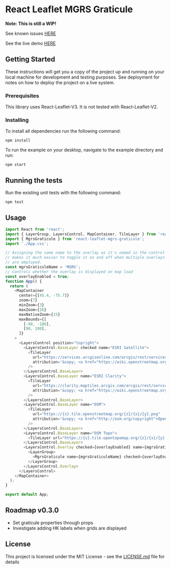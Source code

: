 # React Leaflet MGRS Graticule

**Note: This is still a WIP!**

See known issues [HERE](https://github.com/dnlbaldwin/React-Leaflet-MGRS-Graticule/issues)

See the live demo [HERE](https://dnlbaldwin.github.io/React-Leaflet-MGRS-Graticule/)

## Getting Started

These instructions will get you a copy of the project up and running on your local machine for development and testing purposes. See deployment for notes on how to deploy the project on a live system.

### Prerequisites

This library uses React-Leaflet-V3. It is not tested with React-Leaflet-V2.

### Installing

To install all dependencies run the following command:

```
npm install
```

To run the example on your desktop, navigate to the example directory and run:

```
npm start
```

## Running the tests

Run the existing unit tests with the following command:

```
npm test
```

## Usage

```js
import React from 'react';
import { LayerGroup, LayersControl, MapContainer, TileLayer } from 'react-leaflet';
import { MgrsGraticule } from 'react-leaflet-mgrs-graticule';
import './App.css';

// Assigning the same name to the overlay as it's named in the control box
// makes it much easier to toggle it on and off when multiple overlays
// are employed.
const mgrsGraticuleName = 'MGRS';
// Controls whether the overlay is displayed on map load
const overlayEnabled = true;
function App() {
  return (
    <MapContainer
      center={[45.4, -75.7]}
      zoom={7}
      minZoom={3}
      maxZoom={16}
      maxNativeZoom={15}
      maxBounds={[
        [-90, -180],
        [90, 180],
      ]}
    >
      <LayersControl position="topright">
        <LayersControl.BaseLayer checked name="ESRI Satellite">
          <TileLayer
            url="https://services.arcgisonline.com/arcgis/rest/services/World_Imagery/MapServer/tile/{z}/{y}/{x}"
            attribution='&copy; <a href="https://wiki.openstreetmap.org/wiki/Esri"></a> contributors'
          />
        </LayersControl.BaseLayer>
        <LayersControl.BaseLayer name="ESRI Clarity">
          <TileLayer
            url="https://clarity.maptiles.arcgis.com/arcgis/rest/services/World_Imagery/MapServer/tile/{z}/{y}/{x}"
            attribution='&copy; <a href="https://wiki.openstreetmap.org/wiki/Esri"></a> contributors'
          />
        </LayersControl.BaseLayer>
        <LayersControl.BaseLayer name="OSM">
          <TileLayer
            url="https://{s}.tile.openstreetmap.org/{z}/{x}/{y}.png"
            attribution='&copy; <a href="http://osm.org/copyright">OpenStreetMap</a> contributors'
          />
        </LayersControl.BaseLayer>
        <LayersControl.BaseLayer name="OSM Topo">
          <TileLayer url="https://{s}.tile.opentopomap.org/{z}/{x}/{y}.png" attribution="OSM" />
        </LayersControl.BaseLayer>
        <LayersControl.Overlay checked={overlayEnabled} name={mgrsGraticuleName}>
          <LayerGroup>
            <MgrsGraticule name={mgrsGraticuleName} checked={overlayEnabled} />
          </LayerGroup>
        </LayersControl.Overlay>
      </LayersControl>
    </MapContainer>
  );
}

export default App;
```

## Roadmap v0.3.0

- Set graticule properties through props
- Investigate adding HK labels when grids are displayed

## License

This project is licensed under the MIT License - see the [LICENSE.md](LICENSE) file for details
